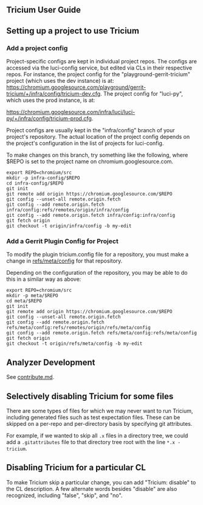 ## Tricium User Guide

## Setting up a project to use Tricium

### Add a project config

Project-specific configs are kept in individual project repos. The configs are
accessed via the luci-config service, but edited via CLs in their respective
repos. For instance, the project config for the "playground-gerrit-tricium"
project (which uses the dev instance) is at:
https://chromium.googlesource.com/playground/gerrit-tricium/+/infra/config/tricium-dev.cfg.
The project config for "luci-py", which uses the prod instance, is at:

https://chromium.googlesource.com/infra/luci/luci-py/+/infra/config/tricium-prod.cfg.

Project configs are usually kept in the "infra/config" branch of your project's
repository. The actual location of the project config depends on the project's
configuration in the list of projects for luci-config.

To make changes on this branch, try something like the following, where $REPO is
set to the project name on chromium.googlesource.com.

```
export REPO=chromium/src
mkdir -p infra-config/$REPO
cd infra-config/$REPO
git init
git remote add origin https://chromium.googlesource.com/$REPO
git config --unset-all remote.origin.fetch
git config --add remote.origin.fetch infra/config:refs/remotes/origin/infra/config
git config --add remote.origin.fetch infra/config:infra/config
git fetch origin
git checkout -t origin/infra/config -b my-edit
```

### Add a Gerrit Plugin Config for Project

To modify the plugin tricium.config file for a repository, you must make a
change in
[refs/meta/config](https://gerrit-review.googlesource.com/Documentation/config-project-config.html#_the_refs_meta_config_namespace)
for that repository.

Depending on the configuration of the repository, you may be able to do this in
a similar way as above:

```
export REPO=chromium/src
mkdir -p meta/$REPO
cd meta/$REPO
git init
git remote add origin https://chromium.googlesource.com/$REPO
git config --unset-all remote.origin.fetch
git config --add remote.origin.fetch refs/meta/config:refs/remotes/origin/refs/meta/config
git config --add remote.origin.fetch refs/meta/config:refs/meta/config
git fetch origin
git checkout -t origin/refs/meta/config -b my-edit
```

## Analyzer Development

See [contribute.md](./contribute.md).

## Selectively disabling Tricium for some files

There are some types of files for which we may never want to run Tricium,
including generated files such as test expectation files. These can be
skipped on a per-repo and per-directory basis by specifying git attributes.

For example, if we wanted to skip all `.x` files in a directory tree, we
could add a `.gitattributes` file to that directory tree root with the
line `*.x -tricium`.

## Disabling Tricium for a particular CL

To make Tricium skip a particular change, you can add "Tricium: disable"
to the CL description. A few alternate words besides "disable" are also
recognized, including "false", "skip", and "no".
